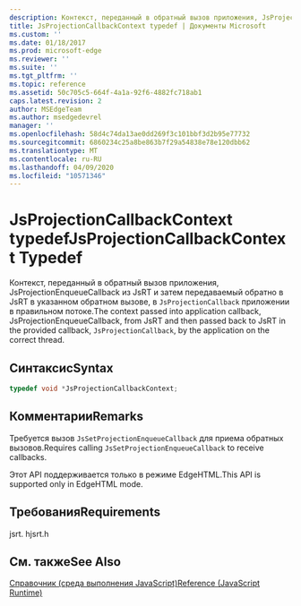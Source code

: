 ```yaml
---
description: Контекст, переданный в обратный вызов приложения, JsProjectionEnqueueCallback из JsRT и затем передаваемый обратно в JsRT в указанном обратном вызове, в `JsProjectionCallback` приложении в правильном потоке.
title: JsProjectionCallbackContext typedef | Документы Microsoft
ms.custom: ''
ms.date: 01/18/2017
ms.prod: microsoft-edge
ms.reviewer: ''
ms.suite: ''
ms.tgt_pltfrm: ''
ms.topic: reference
ms.assetid: 50c705c5-664f-4a1a-92f6-4882fc718ab1
caps.latest.revision: 2
author: MSEdgeTeam
ms.author: msedgedevrel
manager: ''
ms.openlocfilehash: 58d4c74da13ae0dd269f3c101bbf3d2b95e77732
ms.sourcegitcommit: 6860234c25a8be863b7f29a54838e78e120dbb62
ms.translationtype: MT
ms.contentlocale: ru-RU
ms.lasthandoff: 04/09/2020
ms.locfileid: "10571346"
---
```

# <span data-ttu-id="5ccf1-103">JsProjectionCallbackContext typedef</span><span class="sxs-lookup"><span data-stu-id="5ccf1-103">JsProjectionCallbackContext Typedef</span></span>
<span data-ttu-id="5ccf1-104">Контекст, переданный в обратный вызов приложения, JsProjectionEnqueueCallback из JsRT и затем передаваемый обратно в JsRT в указанном обратном вызове, в `JsProjectionCallback` приложении в правильном потоке.</span><span class="sxs-lookup"><span data-stu-id="5ccf1-104">The context passed into application callback, JsProjectionEnqueueCallback, from JsRT and then passed back to JsRT in the provided callback, `JsProjectionCallback`, by the application on the correct thread.</span></span>  
  
## <span data-ttu-id="5ccf1-105">Синтаксис</span><span class="sxs-lookup"><span data-stu-id="5ccf1-105">Syntax</span></span>  
  
```cpp  
typedef void *JsProjectionCallbackContext;  
```  
  
## <span data-ttu-id="5ccf1-106">Комментарии</span><span class="sxs-lookup"><span data-stu-id="5ccf1-106">Remarks</span></span>  
 <span data-ttu-id="5ccf1-107">Требуется вызов `JsSetProjectionEnqueueCallback` для приема обратных вызовов.</span><span class="sxs-lookup"><span data-stu-id="5ccf1-107">Requires calling `JsSetProjectionEnqueueCallback` to receive callbacks.</span></span>  
  
 <span data-ttu-id="5ccf1-108">Этот API поддерживается только в режиме EdgeHTML.</span><span class="sxs-lookup"><span data-stu-id="5ccf1-108">This API is supported only in EdgeHTML mode.</span></span>  
  
## <span data-ttu-id="5ccf1-109">Требования</span><span class="sxs-lookup"><span data-stu-id="5ccf1-109">Requirements</span></span>  
 <span data-ttu-id="5ccf1-110">jsrt. h</span><span class="sxs-lookup"><span data-stu-id="5ccf1-110">jsrt.h</span></span>  
  
## <span data-ttu-id="5ccf1-111">См. также</span><span class="sxs-lookup"><span data-stu-id="5ccf1-111">See Also</span></span>  
 [<span data-ttu-id="5ccf1-112">Справочник (среда выполнения JavaScript)</span><span class="sxs-lookup"><span data-stu-id="5ccf1-112">Reference (JavaScript Runtime)</span></span>](../chakra-hosting/reference-javascript-runtime.md)